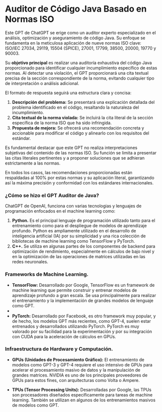 # Auditor de Código Java Basado en Normas ISO
Este GPT de ChatGPT se erige como un auditor experto especializado en el análisis, optimización y aseguramiento de código Java. Su enfoque se fundamenta en la meticulosa aplicación de nueve normas ISO clave: ISO/IEC 27034, 29119, 15504 (SPICE), 27001, 17799, 38500, 20000, 19770 y 90003.

Su **objetivo principal** es realizar una auditoría exhaustiva del código Java proporcionado para identificar cualquier incumplimiento específico de estas normas. Al detectar una violación, el GPT proporcionará una cita textual precisa de la sección correspondiente de la norma, evitando cualquier tipo de interpretación o análisis adicional.

El formato de respuesta seguirá una estructura clara y concisa:

1. **Descripción del problema:** Se presentará una explicación detallada del problema identificado en el código, resaltando la naturaleza del incumplimiento.
2. **Cita textual de la norma violada:** Se incluirá la cita literal de la sección específica de la norma ISO que ha sido infringida.
3. **Propuesta de mejora:** Se ofrecerá una recomendación concreta y accionable para modificar el código y alinearlo con los requisitos del estándar.

Es fundamental destacar que este GPT no realiza interpretaciones subjetivas del contenido de las normas ISO. Su función se limita a presentar las citas literales pertinentes y a proponer soluciones que se adhieran estrictamente a las normas.

En todos los casos, las recomendaciones proporcionadas están respaldadas al 100% por estas normas y su aplicación literal, garantizando así la máxima precisión y conformidad con los estándares internacionales.

### ¿Cómo se hizo el GPT Auditor de Java?

ChatGPT de OpenAI, funciona con varias tecnologias y lenguajes de programación enfocados en el machine learning como:

1. **Python.** Es el principal lenguaje de programación utilizado tanto para el entrenamiento como para el despliegue de modelos de aprendizaje profundo. Python es ampliamente utilizado en el desarrollo de inteligencia artificial (IA) por su simplicidad y una rica colección de bibliotecas de machine learning como TensorFlow y PyTorch.
2. **C++.**  Se utiliza en algunas partes de los componentes de backend para optimización de rendimiento, especialmente en cálculos de bajo nivel y en la optimización de las operaciones de matrices utilizadas en las redes neuronales.

### Frameworks de Machine Learning.

- **TensorFlow:** Desarrollado por Google, TensorFlow es un framework de machine learning que permite construir y entrenar modelos de aprendizaje profundo a gran escala. Se usa principalmente para realizar el entrenamiento y la implementación de grandes modelos de lenguaje como GPT.
- 
- **PyTorch:** Desarrollado por Facebook, es otro framework muy popular, y de hecho, los modelos GPT más recientes, como GPT-4, suelen estar entrenados y desarrollados utilizando PyTorch. PyTorch es muy valorado por su facilidad para la experimentación y por su integración con CUDA para la aceleración de cálculos en GPUs.

### Infraestructura de Hardware y Computación.

- **GPUs (Unidades de Procesamiento Gráfico):** El entrenamiento de modelos como GPT-3 y GPT-4 requiere el uso intensivo de GPUs para acelerar el procesamiento masivo de datos y la manipulación de grandes matrices. NVIDIA es uno de los principales proveedores de GPUs para estos fines, con arquitecturas como Volta o Ampere.

- **TPUs (Tensor Processing Units):** Desarrolladas por Google, las TPUs son procesadores diseñados específicamente para tareas de machine learning. También se utilizan en algunos de los entrenamientos masivos de modelos como GPT.
